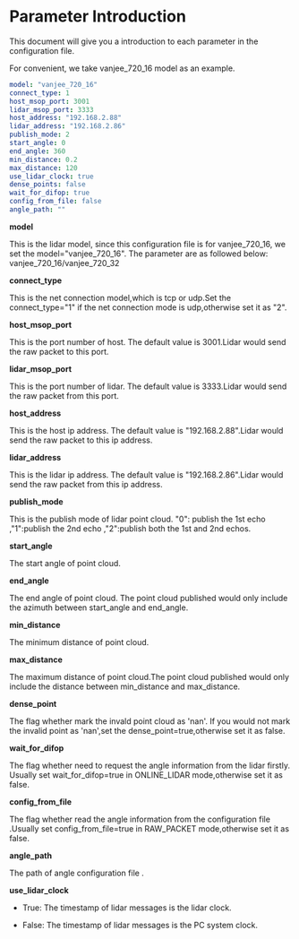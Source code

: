 # Parameter Introduction



This document will give you a introduction to each parameter in the configuration file.  

For convenient, we take vanjee_720_16 model as an example.

```yaml
model: "vanjee_720_16"
connect_type: 1
host_msop_port: 3001
lidar_msop_port: 3333
host_address: "192.168.2.88"
lidar_address: "192.168.2.86"
publish_mode: 2
start_angle: 0
end_angle: 360
min_distance: 0.2
max_distance: 120
use_lidar_clock: true
dense_points: false
wait_for_difop: true
config_from_file: false
angle_path: ""
```

**model**

This is the lidar model, since this configuration file is for vanjee_720_16, we set the model="vanjee_720_16".
The parameter are as followed below:
  vanjee_720_16/vanjee_720_32


**connect_type**

This is the net connection model,which is tcp or udp.Set the connect_type="1" if the net connection mode is udp,otherwise set it as "2".


**host_msop_port**

This is the port number of host. The default value is 3001.Lidar would send the raw packet to this port.


**lidar_msop_port**

This is the port number of lidar. The default value is 3333.Lidar would send the raw packet from this port.


**host_address**

This is the host ip address. The default value is "192.168.2.88".Lidar would send the raw packet to this ip address.


**lidar_address**

This is the lidar ip address. The default value is "192.168.2.86".Lidar would send the raw packet from this ip address.


**publish_mode**

This is the publish mode of lidar point cloud. "0": publish the 1st echo ,"1":publish the 2nd echo ,"2":publish both the 1st and 2nd echos.


**start_angle**

The start angle of point cloud.


**end_angle**

The end angle of point cloud. The point cloud published would only include the azimuth between start_angle and end_angle.


**min_distance**

The minimum distance of point cloud.


**max_distance**

The maximum distance of point cloud.The point cloud published would only include the distance between min_distance and max_distance.


**dense_point**

The flag whether mark the invald point cloud as 'nan'. If you would not mark the invalid point as 'nan',set the dense_point=true,otherwise set it as false.


**wait_for_difop**

The flag whether need to request the angle information from the lidar firstly. Usually set wait_for_difop=true in ONLINE_LIDAR mode,otherwise set it as false.


**config_from_file**

The flag whether read the angle information from the configuration file .Usually set config_from_file=true in RAW_PACKET mode,otherwise set it as false.

**angle_path**

The path of angle configuration file .

**use_lidar_clock**

  - True: The timestamp of lidar messages is the lidar clock.

  - False: The timestamp of lidar messages is the PC system clock.
